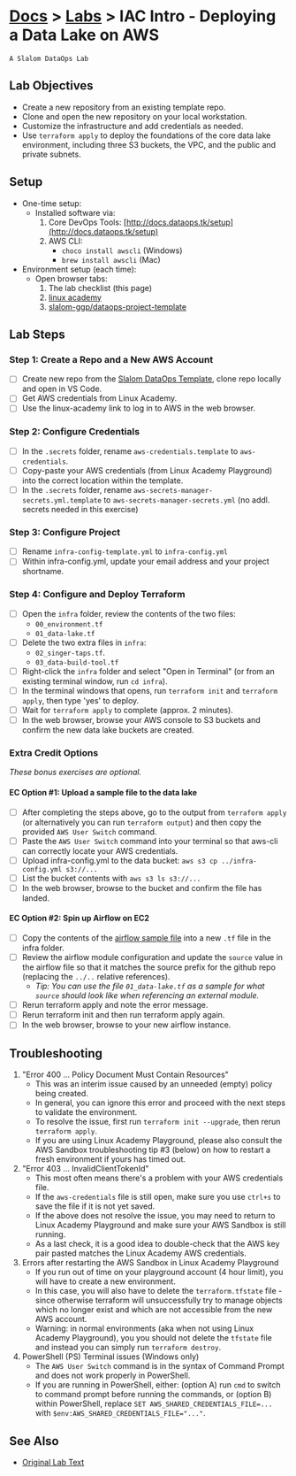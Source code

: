 # [Docs](../README.md) > [Labs](./index.md) > **IAC Intro - Deploying a Data Lake on AWS**

`A Slalom DataOps Lab`

## Lab Objectives

- Create a new repository from an existing template repo.
- Clone and open the new repository on your local workstation.
- Customize the infrastructure and add credentials as needed.
- Use `terraform apply` to deploy the foundations of the core data lake environment, including three S3 buckets, the VPC, and the public and private subnets.

## Setup

- One-time setup:
  - Installed software via:
    1. Core DevOps Tools: [http://docs.dataops.tk/setup](http://docs.dataops.tk/setup)
    2. AWS CLI:
        - `choco install awscli` (Windows)
        - `brew install awscli` (Mac)
- Environment setup (each time):
  - Open browser tabs:
    1. The lab checklist (this page)
    2. [linux academy](https://app.linuxacademy.com/dashboard)
    3. [slalom-ggp/dataops-project-template](https://github.com/slalom-ggp/dataops-project-template)

## Lab Steps

### Step 1: Create a Repo and a New AWS Account

- [ ] Create new repo from the [Slalom DataOps Template](https://github.com/slalom-ggp/dataops-project-template), clone repo locally and open in VS Code.
- [ ] Get AWS credentials from Linux Academy.
- [ ] Use the linux-academy link to log in to AWS in the web browser.

### Step 2: Configure Credentials

- [ ] In the `.secrets` folder, rename `aws-credentials.template` to `aws-credentials`.
- [ ] Copy-paste your AWS credentials (from Linux Academy Playground) into the correct location within the template.
- [ ] In the `.secrets` folder, rename `aws-secrets-manager-secrets.yml.template` to `aws-secrets-manager-secrets.yml` (no addl. secrets needed in this exercise)

### Step 3: Configure Project

- [ ] Rename `infra-config-template.yml` to `infra-config.yml`
- [ ] Within infra-config.yml, update your email address and your project shortname.

### Step 4: Configure and Deploy Terraform

- [ ] Open the `infra` folder, review the contents of the two files:
  - `00_environment.tf`
  - `01_data-lake.tf`
- [ ] Delete the two extra files in `infra`:
  - `02_singer-taps.tf`.
  - `03_data-build-tool.tf`
- [ ] Right-click the `infra` folder and select "Open in Terminal" (or from an existing terminal window, run `cd infra`).
- [ ] In the terminal windows that opens, run `terraform init` and `terraform apply`, then type 'yes' to deploy.
- [ ] Wait for `terraform apply` to complete (approx. 2 minutes).
- [ ] In the web browser, browse your AWS console to S3 buckets and confirm the new data lake buckets are created.

### Extra Credit Options

_These bonus exercises are optional._

#### EC Option #1: Upload a sample file to the data lake

- [ ] After completing the steps above, go to the output from `terraform apply` (or alternatively you can run `terraform output`) and then copy the provided `AWS User Switch` command.
- [ ] Paste the `AWS User Switch` command into your terminal so that aws-cli can correctly locate your AWS credentials.
- [ ] Upload infra-config.yml to the data bucket: `aws s3 cp ../infra-config.yml s3://...`
- [ ] List the bucket contents with `aws s3 ls s3://...`
- [ ] In the web browser, browse to the bucket and confirm the file has landed.

#### EC Option #2: Spin up Airflow on EC2

- [ ] Copy the contents of the [airflow sample file](https://github.com/slalom-ggp/dataops-infra/blob/master/samples/airflow-on-aws/02_airflow.tf) into a new `.tf` file in the infra folder.
- [ ] Review the airflow module configuration and update the `source` value in the airflow file so that it matches the source prefix for the github repo (replacing the `../..` relative references).
  - _Tip: You can use the file `01_data-lake.tf` as a sample for what `source` should look like when referencing an external module._
- [ ] Rerun terraform apply and note the error message.
- [ ] Rerun terraform init and then run terraform apply again.
- [ ] In the web browser, browse to your new airflow instance.

## Troubleshooting

1. "Error 400 ... Policy Document Must Contain Resources"
    - This was an interim issue caused by an unneeded (empty) policy being created.
    - In general, you can ignore this error and proceed with the next steps to validate the environment.
    - To resolve the issue, first run `terraform init --upgrade`, then rerun `terraform apply`.
    - If you are using Linux Academy Playground, please also consult the AWS Sandbox troubleshooting tip #3 (below) on how to restart a fresh environment if yours has timed out.
2. "Error 403 ... InvalidClientTokenId"
    - This most often means there's a problem with your AWS credentials file.
    - If the `aws-credentials` file is still open, make sure you use `ctrl+s` to save the file if it is not yet saved.
    - If the above does not resolve the issue, you may need to return to Linux Academy Playground and make sure your AWS Sandbox is still running.
    - As a last check, it is a good idea to double-check that the AWS key pair pasted matches the Linux Academy AWS credentials.
3. Errors after restarting the AWS Sandbox in Linux Academy Playground
    - If you run out of time on your playground account (4 hour limit), you will have to create a new environment.
    - In this case, you will also have to delete the `terraform.tfstate` file - since otherwise terraform will unsuccessfully try to manage objects which no longer exist and which are not accessible from the new AWS account.
    - Warning: in normal environments (aka when not using Linux Academy Playground), you you should not delete the `tfstate` file and instead you can simply run `terraform destroy`.
4. PowerShell (PS) Terminal issues (Windows only)
    - The `AWS User Switch` command is in the syntax of Command Prompt and does not work properly in PowerShell.
    - If you are running in PowerShell, either: (option A) run `cmd` to switch to command prompt before running the commands, or (option B) within PowerShell, replace `SET AWS_SHARED_CREDENTIALS_FILE=...` with `$env:AWS_SHARED_CREDENTIALS_FILE="..."`.

## See Also

- [Original Lab Text](https://github.com/slalom-ggp/dataops-infra/issues/85)
